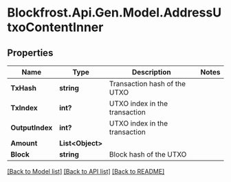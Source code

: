 # Blockfrost.Api.Gen.Model.AddressUtxoContentInner
## Properties

Name | Type | Description | Notes
------------ | ------------- | ------------- | -------------
**TxHash** | **string** | Transaction hash of the UTXO | 
**TxIndex** | **int?** | UTXO index in the transaction | 
**OutputIndex** | **int?** | UTXO index in the transaction | 
**Amount** | **List&lt;Object&gt;** |  | 
**Block** | **string** | Block hash of the UTXO | 

[[Back to Model list]](../README.md#documentation-for-models) [[Back to API list]](../README.md#documentation-for-api-endpoints) [[Back to README]](../README.md)

